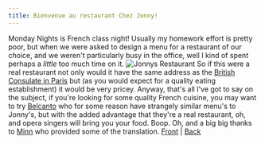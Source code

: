 ```yaml
---
title: Bienvenue au restaurant Chez Jonny!
---
```

Monday Nights is French class night! Usually my homework effort is pretty poor, but when we were asked to design a menu for a restaurant of our choice, and we weren't particularly busy in the office, well I kind of spent perhaps a *little* too much time on it. ![Jonnys Restaurant](http://wp.roodesign.co.uk/wp-content/uploads/2006/05/jonnys_resturantthumb.png) So if this were a real restaurant not only would it have the same address as the [British Consulate in Paris](http://www.britishembassy.gov.uk/servlet/Front?pagename=OpenMarket/Xcelerate/ShowPage&c=Page&cid=1059132502966) but (as you would expect for a quality eating establishment) it would be very pricey. Anyway, that's all I've got to say on the subject, if you're looking for some quality French cuisine, you may want to try [Belcanto](http://www.lebelcanto.com/) who for some reason have strangely similar menu's to Jonny's, but with the added advantage that they're a real restaurant, oh, and opera singers will bring you your food. Boop. Oh, and a big big thanks to [Minn](http://www.roobottom.com/inc/livelinks.go.php?url=http://www.wibsite.com/wiblog/daughteroftheking/) who provided some of the translation. [Front](http://wp.roodesign.co.uk/wp-content/uploads/2006/05/jonnys_resturant.png) | [Back](http://wp.roodesign.co.uk/wp-content/uploads/2006/05/jonnys_resturant_back.png)